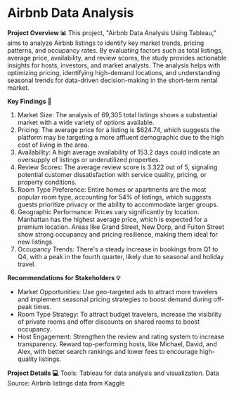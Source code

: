 # Airbnb Data Analysis
**Project Overview 📊**
This project, "Airbnb Data Analysis Using Tableau," aims to analyze Airbnb listings to identify key market trends, pricing patterns, and occupancy rates. By evaluating factors such as total listings, average price, availability, and review scores, the study provides actionable insights for hosts, investors, and market analysts. The analysis helps with optimizing pricing, identifying high-demand locations, and understanding seasonal trends for data-driven decision-making in the short-term rental market.



**Key Findings 🔎**

1. Market Size: The analysis of 69,305 total listings shows a substantial market with a wide variety of options available.
2. Pricing: The average price for a listing is $624.74, which suggests the platform may be targeting a more affluent demographic due to the high cost of living in the area.
3. Availability: A high average availability of 153.2 days could indicate an oversupply of listings or underutilized properties.
4. Review Scores: The average review score is 3.322 out of 5, signaling potential customer dissatisfaction with service quality, pricing, or property conditions.
5. Room Type Preference: Entire homes or apartments are the most popular room type, accounting for 54% of listings, which suggests guests prioritize privacy or the ability
   to accommodate larger groups.
6. Geographic Performance: Prices vary significantly by location. Manhattan has the highest average price, which is expected for a premium location. Areas like Grand
   Street, New Dorp, and Fulton Street show strong occupancy and pricing resilience, making them ideal for new listings.
7. Occupancy Trends: There's a steady increase in bookings from Q1 to Q4, with a peak in the fourth quarter, likely due to seasonal and holiday travel.

**Recommendations for Stakeholders 💡**
- Market Opportunities: Use geo-targeted ads to attract more travelers and implement seasonal pricing strategies to boost demand during off-peak times.
- Room Type Strategy: To attract budget travelers, increase the visibility of private rooms and offer discounts on shared rooms to boost occupancy.
- Host Engagement: Strengthen the review and rating system to increase transparency. Reward top-performing hosts, like Michael, David, and Alex, with better search rankings   and lower fees to encourage high-quality listings.

**Project Details 💻**
Tools: Tableau for data analysis and visualization.
Data Source: Airbnb listings data from Kaggle

